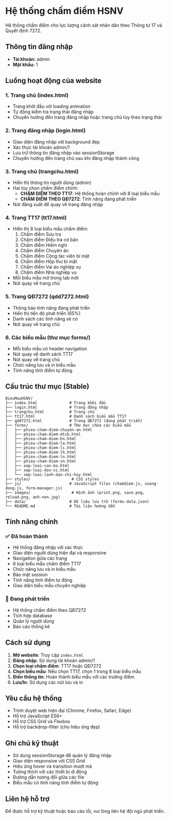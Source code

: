 # Hệ thống chấm điểm HSNV

Hệ thống chấm điểm cho lực lượng cảnh sát nhân dân theo Thông tư 17 và Quyết định 7272.

## Thông tin đăng nhập

- **Tài khoản:** admin
- **Mật khẩu:** 1

## Luồng hoạt động của website

### 1. Trang chủ (index.html)
- Trang khởi đầu với loading animation
- Tự động kiểm tra trạng thái đăng nhập
- Chuyển hướng đến trang đăng nhập hoặc trang chủ tùy theo trạng thái

### 2. Trang đăng nhập (login.html)
- Giao diện đăng nhập với background đẹp
- Xác thực tài khoản admin/1
- Lưu trữ thông tin đăng nhập vào sessionStorage
- Chuyển hướng đến trang chủ sau khi đăng nhập thành công

### 3. Trang chủ (trangchu.html)
- Hiển thị thông tin người dùng (admin)
- Hai tùy chọn chấm điểm chính:
  - **CHẤM ĐIỂM THEO TT17**: Hệ thống hoàn chỉnh với 8 loại biểu mẫu
  - **CHẤM ĐIỂM THEO QĐ7272**: Tính năng đang phát triển
- Nút đăng xuất để quay về trang đăng nhập

### 4. Trang TT17 (tt17.html)
- Hiển thị 8 loại biểu mẫu chấm điểm:
  1. Chấm điểm Sưu tra
  2. Chấm điểm Điều tra cơ bản
  3. Chấm điểm Hiềm nghi
  4. Chấm điểm Chuyên án
  5. Chấm điểm Cộng tác viên bí mật
  6. Chấm điểm Hộp thư bí mật
  7. Chấm điểm Vai ảo nghiệp vụ
  8. Chấm điểm Nhà nghiệp vụ
- Mỗi biểu mẫu mở trong tab mới
- Nút quay về trang chủ

### 5. Trang QĐ7272 (qdd7272.html)
- Thông báo tính năng đang phát triển
- Hiển thị tiến độ phát triển (65%)
- Danh sách các tính năng sẽ có
- Nút quay về trang chủ

### 6. Các biểu mẫu (thư mục forms/)
- Mỗi biểu mẫu có header navigation
- Nút quay về danh sách TT17
- Nút quay về trang chủ
- Chức năng lưu và in biểu mẫu
- Tính năng tính điểm tự động

## Cấu trúc thư mục (Stable)

```
BieuMauHSNV/
├── index.html              # Trang khởi đầu
├── login.html              # Trang đăng nhập
├── trangchu.html           # Trang chủ
├── tt17.html               # Danh sách biểu mẫu TT17
├── qdd7272.html            # Trang QĐ7272 (đang phát triển)
├── forms/                  # Thư mục chứa các biểu mẫu
│   ├── phieu-cham-diem-chuyen-an.html
│   ├── phieu-cham-diem-dtcb.html
│   ├── phieu-cham-diem-hn.html
│   ├── phieu-cham-diem-la.html
│   ├── phieu-cham-diem-lc.html
│   ├── phieu-cham-diem-lh.html
│   ├── phieu-cham-diem-ln.html
│   ├── phieu-cham-diem-sn.html
│   ├── xep-loai-can-bo.html
│   ├── xep-loai-don-vi.html
│   └── xep-loai-lanh-dao-chi-huy.html
├── styles/                  # CSS styles
├── js/                     # JavaScript files (chamdiem.js, xuong-dong.js, form-manager.js)
├── images/                  # Hình ảnh (print.png, save.png, reload.png, anh-nen.jpg)
├── data/                   # Dữ liệu lưu trữ (forms-data.json)
└── README.md               # Tài liệu hướng dẫn
```

## Tính năng chính

### ✅ Đã hoàn thành
- Hệ thống đăng nhập với xác thực
- Giao diện người dùng hiện đại và responsive
- Navigation giữa các trang
- 8 loại biểu mẫu chấm điểm TT17
- Chức năng lưu và in biểu mẫu
- Bảo mật session
- Tính năng tính điểm tự động
- Giao diện biểu mẫu chuyên nghiệp

### 🔄 Đang phát triển
- Hệ thống chấm điểm theo QĐ7272
- Tích hợp database
- Quản lý người dùng
- Báo cáo thống kê

## Cách sử dụng

1. **Mở website**: Truy cập `index.html`
2. **Đăng nhập**: Sử dụng tài khoản admin/1
3. **Chọn loại chấm điểm**: TT17 hoặc QĐ7272
4. **Chọn biểu mẫu**: Nếu chọn TT17, chọn 1 trong 8 loại biểu mẫu
5. **Điền thông tin**: Hoàn thành biểu mẫu với các trường điểm
6. **Lưu/In**: Sử dụng các nút lưu và in

## Yêu cầu hệ thống

- Trình duyệt web hiện đại (Chrome, Firefox, Safari, Edge)
- Hỗ trợ JavaScript ES6+
- Hỗ trợ CSS Grid và Flexbox
- Hỗ trợ backdrop-filter (cho hiệu ứng đẹp)

## Ghi chú kỹ thuật

- Sử dụng sessionStorage để quản lý đăng nhập
- Giao diện responsive với CSS Grid
- Hiệu ứng hover và transition mượt mà
- Tương thích với các thiết bị di động
- Đường dẫn tương đối giữa các file
- Biểu mẫu có tính năng tính điểm tự động

## Liên hệ hỗ trợ

Để được hỗ trợ kỹ thuật hoặc báo cáo lỗi, vui lòng liên hệ đội ngũ phát triển.
